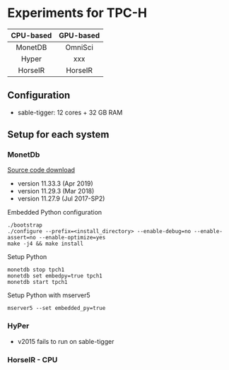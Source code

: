 # Experiments for TPC-H

|   CPU-based  |   GPU-based  |
| :----------: | :----------: |
| MonetDB      | OmniSci      |
| Hyper        | xxx          |
| HorseIR      | HorseIR      |

## Configuration

- sable-tigger: 12 cores + 32 GB RAM


## Setup for each system

### MonetDb

[Source code download](https://www.monetdb.org/downloads/sources/)

- version 11.33.3 (Apr 2019)
- version 11.29.3 (Mar 2018)
- version 11.27.9 (Jul 2017-SP2)

Embedded Python configuration

    ./bootstrap
    ./configure --prefix=<install_directory> --enable-debug=no --enable-assert=no --enable-optimize=yes
    make -j4 && make install

Setup Python

    monetdb stop tpch1
    monetdb set embedpy=true tpch1
    monetdb start tpch1

Setup Python with mserver5

    mserver5 --set embedded_py=true


### HyPer

- v2015 fails to run on sable-tigger


### HorseIR - CPU



